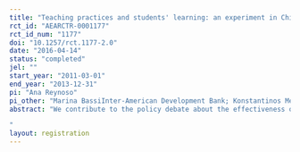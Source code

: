 ```yaml
---
title: "Teaching practices and students' learning: an experiment in Chile"
rct_id: "AEARCTR-0001177"
rct_id_num: "1177"
doi: "10.1257/rct.1177-2.0"
date: "2016-04-14"
status: "completed"
jel: ""
start_year: "2011-03-01"
end_year: "2013-12-31"
pi: "Ana Reynoso"
pi_other: "Marina BassiInter-American Development Bank; Konstantinos MeghirYale University"
abstract: "We contribute to the policy debate about the effectiveness of different teaching methods. We use a randomized control trial to study the impact of a large scale educational program in Chile that provided technical and pedagogical support to teachers in order to help them improve the ways in which they teach the academic curricula and contents.
"
layout: registration
---
```


